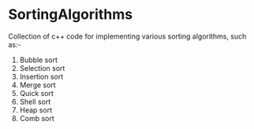 # SortingAlgorithms
Collection of c++ code for implementing various sorting algorithms, such as:-
1. Bubble sort
2. Selection sort
3. Insertion sort
4. Merge sort
5. Quick sort
6. Shell sort
7. Heap sort
8. Comb sort
